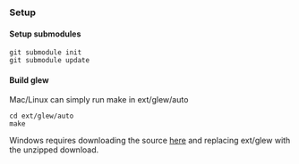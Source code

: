 ### Setup

#### Setup submodules
```shell
git submodule init
git submodule update
```

#### Build glew
Mac/Linux can simply run make in ext/glew/auto
```shell
cd ext/glew/auto
make
```

Windows requires downloading the source [here](http://glew.sourceforge.net/) and replacing ext/glew with the unzipped
download.
